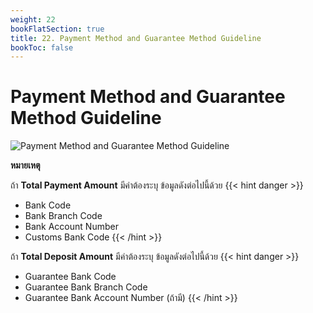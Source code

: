 ```yaml
---
weight: 22
bookFlatSection: true
title: 22. Payment Method and Guarantee Method Guideline
bookToc: false
---
```



Payment Method and Guarantee Method Guideline
===

![Payment Method and Guarantee Method Guideline](https://github.com/yosarawut/WorkingArea/raw/master/KnowledgeCenter/img/Payment-Method.png)

**หมายเหตุ**

ถ้า **Total Payment Amount**  มีค่าต้องระบุ ข้อมูลดังต่อไปนี้ด้วย
{{< hint danger >}}
- Bank Code	
- Bank Branch Code
- Bank Account Number
- Customs Bank Code
{{< /hint  >}}	

ถ้า **Total Deposit Amount** มีค่าต้องระบุ ข้อมูลดังต่อไปนี้ด้วย
{{< hint danger >}}
- Guarantee Bank Code
- Guarantee Bank Branch Code
- Guarantee Bank Account Number (ถ้ามี)
{{< /hint  >}}